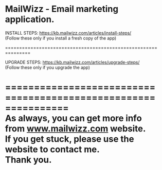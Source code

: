 MailWizz - Email marketing application.  
========
    
INSTALL STEPS: https://kb.mailwizz.com/articles/install-steps/  
(Follow these only if you install a fresh copy of the app)  

    
===============================================================  
    
UPGRADE STEPS: https://kb.mailwizz.com/articles/upgrade-steps/  
(Follow these only if you upgrade the app)  


===============================================================  
As always, you can get more info from www.mailwizz.com website.  
If you get stuck, please use the website to contact me.  
Thank you.  
===============================================================    